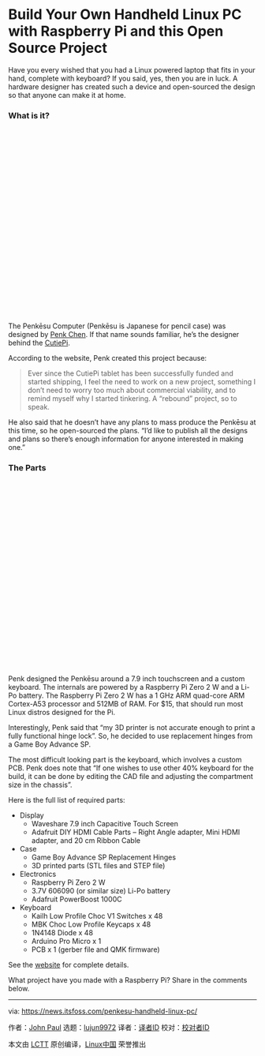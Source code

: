 [#]: subject: "Build Your Own Handheld Linux PC with Raspberry Pi and this Open Source Project"
[#]: via: "https://news.itsfoss.com/penkesu-handheld-linux-pc/"
[#]: author: "John Paul https://news.itsfoss.com/author/john/"
[#]: collector: "lujun9972"
[#]: translator: " "
[#]: reviewer: " "
[#]: publisher: " "
[#]: url: " "

Build Your Own Handheld Linux PC with Raspberry Pi and this Open Source Project
======

Have you every wished that you had a Linux powered laptop that fits in your hand, complete with keyboard? If you said, yes, then you are in luck. A hardware designer has created such a device and open-sourced the design so that anyone can make it at home.

### What is it?

![][1]

The Penkēsu Computer (Penkēsu is Japanese for pencil case) was designed by [Penk Chen][2]. If that name sounds familiar, he’s the designer behind the [CutiePi][3].

According to the website, Penk created this project because:

> Ever since the CutiePi tablet has been successfully funded and started shipping, I feel the need to work on a new project, something I don’t need to worry too much about commercial viability, and to remind myself why I started tinkering. A “rebound” project, so to speak.

He also said that he doesn’t have any plans to mass produce the Penkēsu at this time, so he open-sourced the plans. “I’d like to publish all the designs and plans so there’s enough information for anyone interested in making one.”

### The Parts

![][1]

Penk designed the Penkēsu around a 7.9 inch touchscreen and a custom keyboard. The internals are powered by a Raspberry Pi Zero 2 W and a Li-Po battery. The Raspberry Pi Zero 2 W has a 1 GHz ARM quad-core ARM Cortex-A53 processor and 512MB of RAM. For $15, that should run most Linux distros designed for the Pi.

Interestingly, Penk said that “my 3D printer is not accurate enough to print a fully functional hinge lock”. So, he decided to use replacement hinges from a Game Boy Advance SP.

The most difficult looking part is the keyboard, which involves a custom PCB. Penk does note that “If one wishes to use other 40% keyboard for the build, it can be done by editing the CAD file and adjusting the compartment size in the chassis”.

Here is the full list of required parts:

  * Display
    * Waveshare 7.9 inch Capacitive Touch Screen
    * Adafruit DIY HDMI Cable Parts – Right Angle adapter, Mini HDMI adapter, and 20 cm Ribbon Cable
  * Case
    * Game Boy Advance SP Replacement Hinges
    * 3D printed parts (STL files and STEP file)
  * Electronics
    * Raspberry Pi Zero 2 W
    * 3.7V 606090 (or similar size) Li-Po battery
    * Adafruit PowerBoost 1000C
  * Keyboard
    * Kailh Low Profile Choc V1 Switches x 48
    * MBK Choc Low Profile Keycaps x 48
    * 1N4148 Diode x 48
    * Arduino Pro Micro x 1
    * PCB x 1 (gerber file and QMK firmware)



See the [website][4] for complete details.

What project have you made with a Raspberry Pi? Share in the comments below.

--------------------------------------------------------------------------------

via: https://news.itsfoss.com/penkesu-handheld-linux-pc/

作者：[John Paul][a]
选题：[lujun9972][b]
译者：[译者ID](https://github.com/译者ID)
校对：[校对者ID](https://github.com/校对者ID)

本文由 [LCTT](https://github.com/LCTT/TranslateProject) 原创编译，[Linux中国](https://linux.cn/) 荣誉推出

[a]: https://news.itsfoss.com/author/john/
[b]: https://github.com/lujun9972
[1]: data:image/svg+xml;base64,PHN2ZyBoZWlnaHQ9IjU4NSIgd2lkdGg9Ijc4MCIgeG1sbnM9Imh0dHA6Ly93d3cudzMub3JnLzIwMDAvc3ZnIiB2ZXJzaW9uPSIxLjEiLz4=
[2]: https://github.com/penk
[3]: https://itsfoss.com/cutiepi-open-source-tab/
[4]: http://penkesu.computer/
